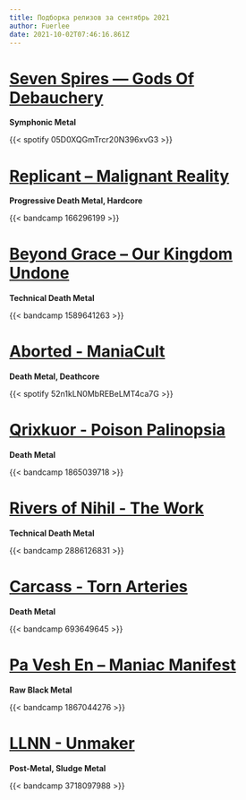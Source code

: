 ```yaml
---
title: Подборка релизов за сентябрь 2021
author: Fuerlee
date: 2021-10-02T07:46:16.861Z
---
```

# [Seven Spires — Gods Of Debauchery](https://open.spotify.com/album/05D0XQGmTrcr20N396xvG3)

**Symphonic Metal**

{{< spotify 05D0XQGmTrcr20N396xvG3 >}}

# [Replicant – Malignant Reality](https://replicantband.bandcamp.com/album/malignant-reality-dissonant-death-metal)

**Progressive Death Metal, Hardcore**

{{< bandcamp 166296199 >}}

# [Beyond Grace – Our Kingdom Undone](https://beyondgrace.bandcamp.com/album/our-kingdom-undone)

**Technical Death Metal**

{{< bandcamp 1589641263 >}}

# [Aborted - ManiaCult](https://open.spotify.com/album/52n1kLN0MbREBeLMT4ca7G)

**Death Metal, Deathcore**

{{< spotify 52n1kLN0MbREBeLMT4ca7G >}}

# [Qrixkuor - Poison Palinopsia](https://darkdescentrecords.bandcamp.com/album/poison-palinopsia)

**Death Metal**

{{< bandcamp 1865039718 >}}

# [Rivers of Nihil - The Work](https://riversofnihil.bandcamp.com/album/the-work)

**Technical Death Metal**

{{< bandcamp 2886126831 >}}

# [Carcass - Torn Arteries](https://carcass.bandcamp.com/album/torn-arteries)

**Death Metal**

{{< bandcamp 693649645 >}}

# [Pa Vesh En – Maniac Manifest](https://ironboneheadproductions.bandcamp.com/album/pa-vesh-en-maniac-manifest)

**Raw Black Metal**

{{< bandcamp 1867044276 >}}

# [LLNN - Unmaker](https://llnn.bandcamp.com/album/unmaker)

**Post-Metal, Sludge Metal**

{{< bandcamp 3718097988 >}}